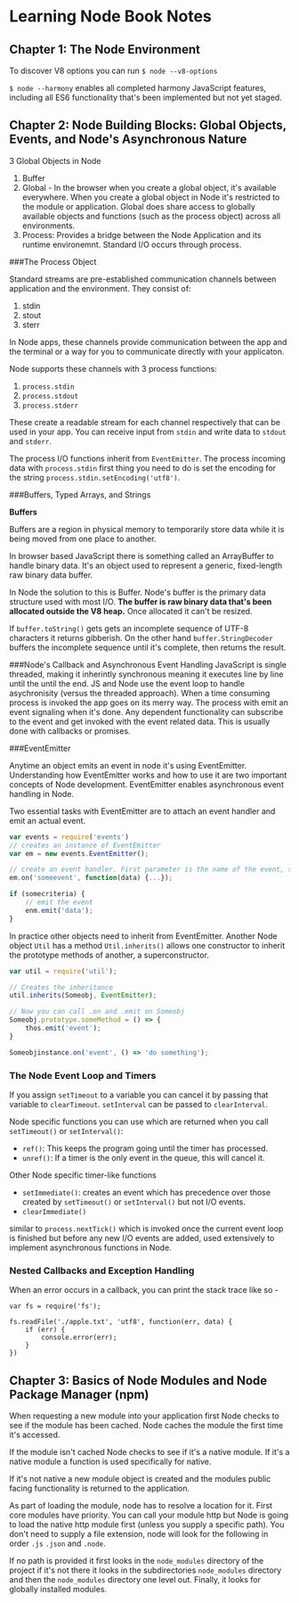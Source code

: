 # Learning Node Book Notes

## Chapter 1: The Node Environment

To discover V8 options you can run `$ node --v8-options`

`$ node --harmony` enables all completed harmony JavaScript features, including all ES6 functionality that's been implemented but not yet staged.


## Chapter 2: Node Building Blocks: Global Objects, Events, and Node's Asynchronous Nature

3 Global Objects in Node

1. Buffer
2. Global - In the browser when you create a global object, it's available everywhere. When you create a global object in Node it's restricted to the module or application. Global does share access to globally available objects and functions (such as the process object) across all environments.
3. Process: Provides a bridge between the Node Application and its runtime environemnt. Standard I/O occurs through process.

###The Process Object

Standard streams are pre-established communication channels between application and the environment. They consist of: 

1. stdin
2. stout
3. sterr

In Node apps, these channels provide communication between the app and the terminal or a way for you to communicate directly with your applicaton. 

Node supports these channels with 3 process functions:

1. `process.stdin` 
2. `process.stdout`
3. `process.stderr`

These create a readable stream for each channel respectively that can be used in your app. You can receive input from `stdin` and write data to `stdout` and `stderr`.

The process I/O functions inherit from `EventEmitter`. The process incoming data with `process.stdin` first thing you need to do is set the encoding for the string `process.stdin.setEncoding('utf8')`.

###Buffers, Typed Arrays, and Strings

**Buffers**

Buffers are a region in physical memory to temporarily store data while it is being moved from one place to another.

In browser based JavaScript there is something called an ArrayBuffer to handle binary data. It's an object used to represent a generic, fixed-length raw binary data buffer.

In Node the solution to this is Buffer. Node's buffer is the primary data structure used with most I/O. **The buffer is raw binary data that's been allocated outside the V8 heap.** Once allocated it can't be resized.

If `buffer.toString()` gets gets an incomplete sequence of UTF-8 characters it returns gibberish.
On the other hand `buffer.StringDecoder` buffers the incomplete sequence until it's complete, then returns the result. 

###Node's Callback and Asynchronous Event Handling
JavaScript is single threaded, making it inherintly synchronous meaning it executes line by line until the until the end. JS and Node use the event loop to handle asychronisity (versus the threaded approach). When a time consuming process is invoked the app goes on its merry way. The process with emit an event signaling when it's done. Any dependent functionality can subscribe to the event and get invoked with the event related data. This is usually done with callbacks or promises.

###EventEmitter

Anytime an object emits an event in node it's using EventEmitter. Understanding how EventEmitter works and how to use it are two important concepts of Node development. EventEmitter enables asynchronous event handling in Node.

Two essential tasks with EventEmitter are to attach an event handler and emit an actual event.

```js
var events = require('events')
// creates an instance of EventEmitter
var em = new events.EventEmitter();

// create an event handler. First parameter is the name of the event, second is the cb to perform some functionality
em.on('someevent', function(data) {...});

if (somecriteria) {
	// emit the event
	enm.emit('data');
}

```

In practice other objects need to inherit from EventEmitter. Another Node object `Util` has a method `Util.inherits()` allows one constructor to inherit the prototype methods of another, a superconstructor.

```js
var util = require('util');

// Creates the inheritance
util.inherits(Someobj, EventEmitter);

// Now you can call .on and .emit on Someobj
Someobj.prototype.someMethod = () => {
	thos.emit('event');
}

Someobjinstance.on('event', () => 'do something');
```

### The Node Event Loop and Timers

If you assign `setTimeout` to a variable you can cancel it by passing that variable to `clearTimeout`. `setInterval` can be passed to `clearInterval`. 

Node specific functions you can use which are returned when you call `setTimeout()` or `setInterval()`: 

- `ref()`: This keeps the program going until the timer has processed. 
- `unref()`: If a timer is the only event in the queue, this will cancel it.

Other Node specific timer-like functions

- `setImmediate()`: creates an event which has precedence over those created by `setTimeout()` or `setInterval()` but not I/O events.
- `clearImmediate()`

similar to `process.nextTick()` which is invoked once the current event loop is finished but before any new I/O events are added, used extensively to implement asynchronous functions in Node.

### Nested Callbacks and Exception Handling

When an error occurs in a callback, you can print the stack trace like so -

```
var fs = require('fs');

fs.readFile('./apple.txt', 'utf8', function(err, data) {
	if (err) {
		console.error(err);
	}
})
```

## Chapter 3: Basics of Node Modules and Node Package Manager (npm)

When requesting a new module into your application first Node checks to see if the module has been cached. Node caches the module the first time it's accessed.

If the module isn't cached Node checks to see if it's a native module. If it's a native module a function is used specifically for native.

If it's not native a new module object is created and the modules public facing functionality is returned to the application.

As part of loading the module, node has to resolve a location for it. First core modules have priority. You can call your module http but Node is going to load the native http module first (unless you supply a specific path). You don't need to supply a file extension, node will look for the following in order `.js` `.json` and `.node`.

If no path is provided it first looks in the `node_modules` directory of the project if it's not there it looks in the subdirectories `node_modules` directory and then the `node_modules` directory one level out. Finally, it looks for globally installed modules.